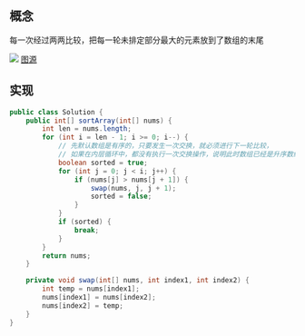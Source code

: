 ## 概念
每一次经过两两比较，把每一轮未排定部分最大的元素放到了数组的末尾


![](https://images2018.cnblogs.com/blog/1391679/201806/1391679-20180618163321525-1936669878.gif)
[图源](https://www.cnblogs.com/xaimicom/p/9189471.html)
## 实现
```java
public class Solution {
    public int[] sortArray(int[] nums) {
        int len = nums.length;
        for (int i = len - 1; i >= 0; i--) {
            // 先默认数组是有序的，只要发生一次交换，就必须进行下一轮比较，
            // 如果在内层循环中，都没有执行一次交换操作，说明此时数组已经是升序数组
            boolean sorted = true;
            for (int j = 0; j < i; j++) {
                if (nums[j] > nums[j + 1]) {
                    swap(nums, j, j + 1);
                    sorted = false;
                }
            }
            if (sorted) {
                break;
            }
        }
        return nums;
    }

    private void swap(int[] nums, int index1, int index2) {
        int temp = nums[index1];
        nums[index1] = nums[index2];
        nums[index2] = temp;
    }
}
```

